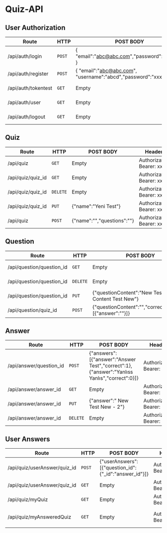 # Quiz-API

## User Authorization

| Route           | HTTP | POST BODY | Headers |Description                                                                       |
| --------------- | --------- | ------------| ----------- |--------------------------------------------------------------------------------- |
| /api/auth/login           | `POST`     | { "email":"abc@abc.com","password":"xxxxxx" }  | Empty | User Login   |
| /api/auth/register      | `POST`     |  { "email":"abc@abc.com", "username":"abcd","password":"xxxxxx" }| Empty   | User Register |
| /api/auth/tokentest      | `GET`     |  Empty  | Authorization: Bearer: xxx  | Token Test |
| /api/auth/user      | `GET`     |  Empty  | Authorization: Bearer: xxx  | User Data |
| /api/auth/logout      | `GET`     |  Empty  | Authorization: Bearer: xxx  | User Logout |

## Quiz

| Route           | HTTP | POST BODY | Headers |Description                                                                       |
| --------------- | --------- | ------------| ----------- |--------------------------------------------------------------------------------- |
| /api/quiz          | `GET`     | Empty  | Authorization: Bearer: xxx | Get All Quiz   |
| /api/quiz/quiz_id          | `GET`     | Empty  | Authorization: Bearer: xxx | Get Single Quiz   |
| /api/quiz/quiz_id          | `DELETE`     | Empty  | Authorization: Bearer: xxx | Delete Single Quiz   |
| /api/quiz/quiz_id          | `PUT`     | {"name":"Yeni Test"}  | Authorization: Bearer: xxx | PUT Single Quiz   |
| /api/quiz          | `POST`     | {"name":"","questions":""}  | Authorization: Bearer: xxx | New Quiz   |

## Question

| Route           | HTTP | POST BODY | Headers |Description                                                                       |
| --------------- | --------- | ------------| ----------- |--------------------------------------------------------------------------------- |
| /api/question/question_id          | `GET`     | Empty  | Authorization: Bearer: xxx | Get Single Question   |
| /api/question/question_id          | `DELETE`     | Empty  | Authorization: Bearer: xxx | Delete Question   |
| /api/question/question_id          | `PUT`     | {"questionContent":"New Test Question Content Test New"}  | Authorization: Bearer: xxx | Put Question   |
| /api/question/quiz_id          | `POST`     | {"questionContent":"","correctAnswers":[{"answer":""}]}  | Authorization: Bearer: xxx | New Question   |

## Answer

| Route           | HTTP | POST BODY | Headers |Description                                                                       |
| --------------- | --------- | ------------| ----------- |--------------------------------------------------------------------------------- |
| /api/answer/question_id          | `POST`     | {"answers":[{"answer":"Answer Test","correct":1},{"answer":"Yanlıss Yanlıs","correct":0}]}  | Authorization: Bearer: xxx | New Answer   |
| /api/answer/answer_id          | `GET`     | Empty  | Authorization: Bearer: xxx | Get Single Answer   |
| /api/answer/answer_id          | `PUT`     | {"answer":" New Test New  - 2"}  | Authorization: Bearer: xxx | PUT Answer   |
| /api/answer/answer_id          | `DELETE`     | Empty  | Authorization: Bearer: xxx | DELETE Answer   |

## User Answers

| Route           | HTTP | POST BODY | Headers |Description                                                                       |
| --------------- | --------- | ------------| ----------- |--------------------------------------------------------------------------------- |
| /api/quiz/userAnswer/quiz_id          | `POST`     | {"userAnswers":[{"question_id": {"_id":"answer_id"}]}  | Authorization: Bearer: xxx | User Answer   |
| /api/quiz/userAnswer/quiz_id          | `GET`     |  Empty | Authorization: Bearer: xxx | Is Join Quiz   |
| /api/quiz/myQuiz          | `GET`     |  Empty | Authorization: Bearer: xxx | My created quiz   |
| /api/quiz/myAnsweredQuiz          | `GET`     |  Empty | Authorization: Bearer: xxx | My answered quiz   |
